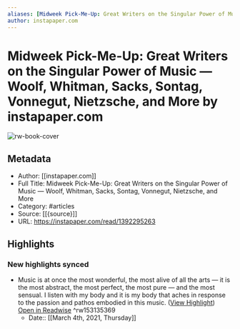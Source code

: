 ```yaml
---
aliases: [Midweek Pick-Me-Up: Great Writers on the Singular Power of Music — Woolf, Whitman, Sacks, Sontag, Vonnegut, Nietzsche, and More, Midweek Pick-Me-Up: Great Writers on the Singular Power of Music — Woolf, Whitman, Sacks, Sontag, Vonnegut, Nietzsche, and More]
author: instapaper.com
---
```

# Midweek Pick-Me-Up: Great Writers on the Singular Power of Music — Woolf, Whitman, Sacks, Sontag, Vonnegut, Nietzsche, and More by instapaper.com

![rw-book-cover](https://readwise-assets.s3.amazonaws.com/static/images/article3.5c705a01b476.png)

## Metadata
- Author: [[instapaper.com]]
- Full Title: Midweek Pick-Me-Up: Great Writers on the Singular Power of Music — Woolf, Whitman, Sacks, Sontag, Vonnegut, Nietzsche, and More
- Category: #articles
- Source: [[{source}]]
- URL: https://instapaper.com/read/1392295263

## Highlights
### New highlights synced
- Music is at once the most wonderful, the most alive of all the arts — it is the most abstract, the most perfect, the most pure — and the most sensual. I listen with my body and it is my body that aches in response to the passion and pathos embodied in this music. ([View Highlight](https://instapaper.com/read/1392295263/15699267)) [Open in Readwise](https://readwise.io/open/153135369) ^rw153135369
    - Date:: [[March 4th, 2021, Thursday]]
